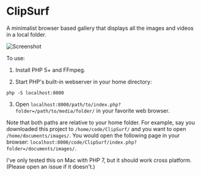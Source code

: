 # ClipSurf
A minimalist browser based gallery that displays all the images and videos in a local folder.

![Screenshot](https://user-images.githubusercontent.com/3581229/237789627-eb37d3f2-169e-4b33-a243-4e44721a2bf6.png)

To use:

1. Install PHP 5+ and FFmpeg. 

2. Start PHP's built-in webserver in your home directory:
```
php -S localhost:8000
```
3. Open `localhost:8000/path/to/index.php?folder=/path/to/media/folder/` in your favorite web browser.

Note that both paths are relative to your home folder. For example, say you downloaded this project to `/home/code/ClipSurf/` and you want to open `/home/documents/images/`. You would open the following page in your browser: `localhost:8000/code/ClipSurf/index.php?folder=/documents/images/`.

I've only tested this on Mac with PHP 7, but it should work cross platform. (Please open an issue if it doesn't.)

